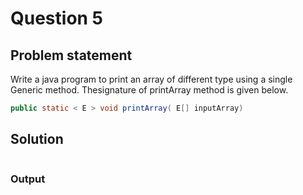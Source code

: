 # Question 5
## Problem statement
Write a java program to print an array of different type using a single Generic method. Thesignature of printArray method is given below.
```java
public static < E > void printArray( E[] inputArray)
```

## Solution
```java

```

### Output
```

```